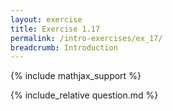 ```yaml
---
layout: exercise
title: Exercise 1.17
permalink: /intro-exercises/ex_17/
breadcrumb: Introduction
---
```


{% include mathjax_support %}

<div><i class="arrow-up loader" data-chapter="intro-exercises" data-exercise="ex_17" data-rating="0"></i></div>
{% include_relative question.md %}
